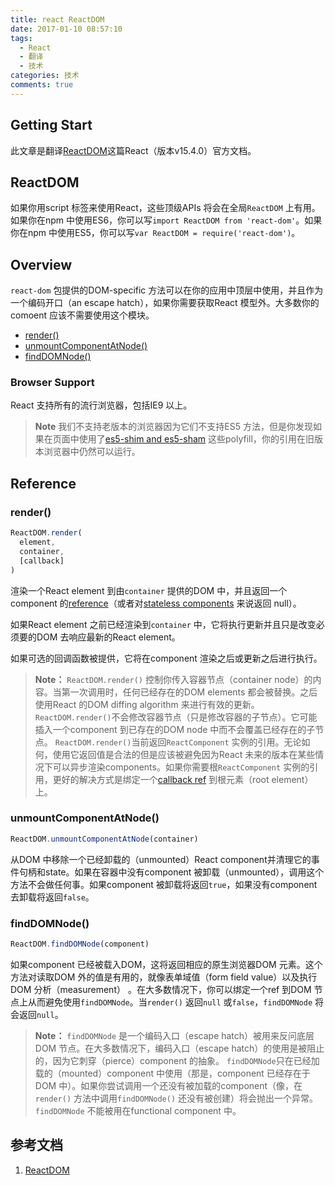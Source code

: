 ```yaml
---
title: react ReactDOM
date: 2017-01-10 08:57:10
tags:
  - React
  - 翻译
  - 技术
categories: 技术
comments: true
---
```


## Getting Start

此文章是翻译[ReactDOM](https://facebook.github.io/react/docs/react-dom.html)这篇React（版本v15.4.0）官方文档。

<!--more-->

## ReactDOM

如果你用script 标签来使用React，这些顶级APIs 将会在全局`ReactDOM` 上有用。如果你在npm 中使用ES6，你可以写`import ReactDOM from 'react-dom'`。如果你在npm 中使用ES5，你可以写`var ReactDOM = require('react-dom')`。

## Overview

`react-dom` 包提供的DOM-specific 方法可以在你的应用中顶层中使用，并且作为一个编码开口（an escape hatch），如果你需要获取React 模型外。大多数你的comoent 应该不需要使用这个模块。


* [render()](https://facebook.github.io/react/docs/react-dom.html#render)
* [unmountComponentAtNode()](https://facebook.github.io/react/docs/react-dom.html#unmountcomponentatnode)
* [findDOMNode()](https://facebook.github.io/react/docs/react-dom.html#finddomnode)


### Browser Support

React 支持所有的流行浏览器，包括IE9 以上。

> **Note**
我们不支持老版本的浏览器因为它们不支持ES5 方法，但是你发现如果在页面中使用了[es5-shim and es5-sham](https://github.com/es-shims/es5-shim) 这些polyfill，你的引用在旧版本浏览器中仍然可以运行。

## Reference

### render()

```jsx
ReactDOM.render(
  element,
  container,
  [callback]
)
```
渲染一个React element 到由`container` 提供的DOM 中，并且返回一个component 的[reference](https://facebook.github.io/react/docs/more-about-refs.html)（或者对[stateless components](https://facebook.github.io/react/docs/components-and-props.html#functional-and-class-components) 来说返回 null）。

如果React element 之前已经渲染到`container` 中，它将执行更新并且只是改变必须要的DOM 去响应最新的React element。

如果可选的回调函数被提供，它将在component 渲染之后或更新之后进行执行。

>**Note：**
`ReactDOM.render()` 控制你传入容器节点（container node）的内容。当第一次调用时，任何已经存在的DOM elements 都会被替换。之后使用React 的DOM diffing algorithm 来进行有效的更新。
`ReactDOM.render()`不会修改容器节点（只是修改容器的子节点）。它可能插入一个component 到已存在的DOM node 中而不会覆盖已经存在的子节点。
`ReactDOM.render()`当前返回`ReactComponent` 实例的引用。无论如何，使用它返回值是合法的但是应该被避免因为React 未来的版本在某些情况下可以异步渲染components。如果你需要根`ReactComponent` 实例的引用，更好的解决方式是绑定一个[callback ref](https://facebook.github.io/react/docs/more-about-refs.html#the-ref-callback-attribute) 到根元素（root element）上。

### unmountComponentAtNode()

```jsx
ReactDOM.unmountComponentAtNode(container)
```
从DOM 中移除一个已经卸载的（unmounted）React component并清理它的事件句柄和state。如果在容器中没有component 被卸载（unmounted），调用这个方法不会做任何事。如果component 被卸载将返回`true`，如果没有component 去卸载将返回`false`。

### findDOMNode()

```jsx
ReactDOM.findDOMNode(component)
```
如果component 已经被载入DOM，这将返回相应的原生浏览器DOM 元素。这个方法对读取DOM 外的值是有用的，就像表单域值（form field value）以及执行DOM 分析（measurement） 。在大多数情况下，你可以绑定一个ref 到DOM 节点上从而避免使用`findDOMNode`。当`render()` 返回`null` 或`false`，`findDOMNode` 将会返回`null`。

>**Note：**
`findDOMNode` 是一个编码入口（escape hatch）被用来反问底层DOM 节点。在大多数情况下，编码入口（escape hatch）的使用是被阻止的，因为它刺穿（pierce）component 的抽象。
`findDOMNode`只在已经加载的（mounted）component 中使用（那是，component 已经存在于DOM 中）。如果你尝试调用一个还没有被加载的component（像，在`render()` 方法中调用`findDOMNode()` 还没有被创建）将会抛出一个异常。
`findDOMNode` 不能被用在functional component 中。

## 参考文档

1. [ReactDOM](https://facebook.github.io/react/docs/react-dom.html)
